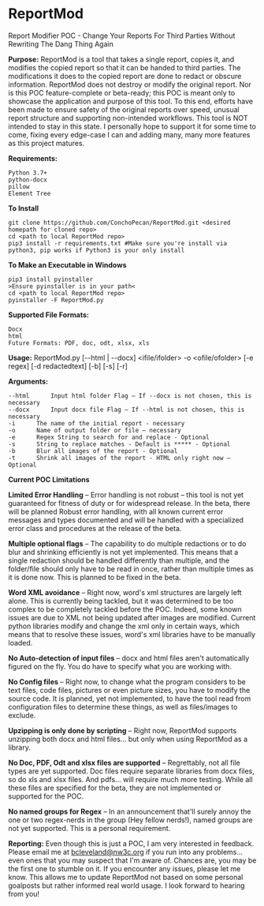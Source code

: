 # ReportMod
Report Modifier POC - Change Your Reports For Third Parties Without Rewriting The Dang Thing Again

**Purpose:**
	ReportMod is a tool that takes a single report, copies it, and modifies the copied report so that it can be handed to third parties. The modifications it does to the copied report are done to redact or obscure information.
	ReportMod does not destroy or modify the original report. Nor is this POC feature-complete or beta-ready; this POC is meant only to showcase the application and purpose of this tool. To this end, efforts have been made to ensure safety of the original reports over speed, unusual report structure and supporting non-intended workflows. This tool is NOT intended to stay in this state. I personally hope to support it for some time to come, fixing every edge-case I can and adding many, many more features as this project matures.

**Requirements:**

	Python 3.7+
	python-docx
	pillow
	Element Tree

**To Install**

	git clone https://github.com/ConchoPecan/ReportMod.git <desired homepath for cloned repo>
	cd <path to local ReportMod repo>
	pip3 install -r requirements.txt #Make sure you're install via python3, pip works if Python3 is your only install

**To Make an Executable in Windows**

	pip3 install pyinstaller
	>Ensure pyinstaller is in your path<
	cd <path to local ReportMod repo>
	pyinstaller -F ReportMod.py

**Supported File Formats:**

	Docx
	html
	Future Formats: PDF, doc, odt, xlsx, xls

**Usage:**
	ReportMod.py [--html | --docx] <ifile/ifolder> -o <ofile/ofolder> [-e regex] [-d redactedtext] [-b] [-s] [-r]

**Arguments:**

	--html		Input html folder Flag – If --docx is not chosen, this is necessary
	--docx		Input docx file Flag – If --html is not chosen, this is necessary
	-i		The name of the initial report - necessary
	-o		Name of output folder or file – necessary
	-e		Regex String to search for and replace - Optional
	-s		String to replace matches - Default is ***** - Optional
	-b		Blur all images of the report - Optional
	-t		Shrink all images of the report - HTML only right now – Optional

**Current POC Limitations**

**Limited Error Handling** – Error handling is not robust – this tool is not yet guaranteed for fitness of duty or for widespread release. In the beta, there will be planned Robust error handling, with all known current error messages and types documented and will be handled with a specialized error class and procedures at the release of the beta.

**Multiple optional flags** – The capability to do multiple redactions or to do blur and shrinking efficiently is not yet implemented. This means that a single redaction should be handled differently than multiple, and the folder/file should only have to be read in once, rather than multiple times as it is done now. This is planned to be fixed in the beta.

**Word XML avoidance** – Right now, word's xml structures are largely left alone. This is currently being tackled, but it was determined to be too complex to be completely tackled before the POC. Indeed, some known issues are due to XML not being updated after images are modified. Current python libraries modify and change the xml only in certain ways, which means that to resolve these issues, word's xml libraries have to be manually loaded.

**No Auto-detection of input files** – docx and html files aren't automatically figured on the fly. You do have to specify what you are working with.

**No Config files** – Right now, to change what the program considers to be text files, code files, pictures or even picture sizes, you have to modify the source code. It is planned, yet not implemented, to have the tool read from configuration files to determine these things, as well as files/images to exclude.

**Upzipping is only done by scripting** – Right now, ReportMod supports unzipping both docx and html files... but only when using ReportMod as a library.

**No Doc, PDF, Odt and xlsx files are supported** – Regrettably, not all file types are yet supported. Doc files require separate libraries from docx files, so do xls and xlsx files. And pdfs... will require much more testing. While all these files are specified for the beta, they are not implemented or supported for the POC.

**No named groups for Regex** – In an announcement that'll surely annoy the one or two regex-nerds in the group (Hey fellow nerds!), named groups are not yet supported. This is a personal requirement.

**Reporting:**
	Even though this is just a POC, I am very interested in feedback. Please email me at bcleveland@nw3c.org if you run into any problems... even ones that you may suspect that I'm aware of. Chances are, you may be the first one to stumble on it. If you encounter any issues, please let me know. This allows me to update ReportMod not based on some personal goalposts but rather informed real world usage. I look forward to hearing from you!
